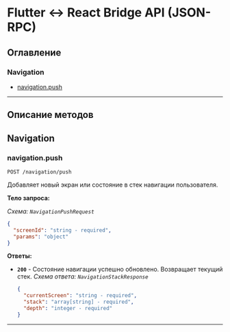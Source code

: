 # Flutter <-> React Bridge API (JSON-RPC)

## Оглавление

### Navigation

- [navigation.push](#navigationpush)

---
## Описание методов

## Navigation

### navigation.push

`POST /navigation/push`

Добавляет новый экран или состояние в стек навигации пользователя.

**Тело запроса:**

*Схема: `NavigationPushRequest`*

```json
{
  "screenId": "string - required",
  "params": "object"
}
```

**Ответы:**

- **`200`** - Состояние навигации успешно обновлено. Возвращает текущий стек.
  *Схема ответа: `NavigationStackResponse`*
  ```json
  {
    "currentScreen": "string - required",
    "stack": "array[string] - required",
    "depth": "integer - required"
  }
  ```

---
